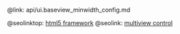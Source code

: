 @link: api/ui.baseview_minwidth_config.md

@seolinktop: [html5 framework](https://webix.com)
@seolink: [multiview control](https://webix.com/widget/multiview/)